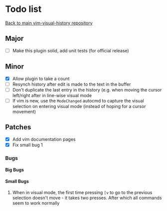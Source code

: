 # Todo list

[Back to main vim-visual-history repository](https://github.com/Matt-A-Bennett/vim-visual-history)

## Major
- [ ] Make this plugin solid, add unit tests (for official release)

## Minor
- [x] Allow plugin to take a count
- [ ] Resynch history after edit is made to the text in the buffer
- [ ] Don't duplicate the last entry in the history (e.g. when moving the
      cursor left/right after in line-wise visual mode
- [ ] If vim is new, use the `ModeChanged` autocmd to capture the visual
      selection on entering visual mode (instead of hoping for a cursor
      movement)

## Patches
- [x] Add vim documentation pages
- [x] Fix small bug 1

### Bugs

#### Big Bugs

#### Small Bugs
1. When in visual mode, the first time pressing `[v` to go to the previous
   selection doesn't move - it takes two presses. After which all commands seem
   to work normally
